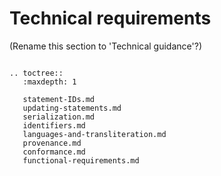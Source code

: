 Technical requirements
======================

(Rename this section to 'Technical guidance'?)


```eval_rst

.. toctree::
   :maxdepth: 1

   statement-IDs.md
   updating-statements.md
   serialization.md
   identifiers.md
   languages-and-transliteration.md
   provenance.md
   conformance.md
   functional-requirements.md
   

```


